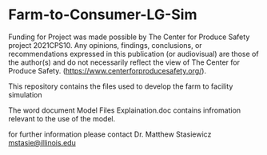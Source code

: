 # Farm-to-Consumer-LG-Sim

Funding for Project was made possible by The Center for Produce Safety project 2021CPS10. 
Any opinions, findings, conclusions, or recommendations expressed in this publication (or audiovisual) are those of the author(s) and do not necessarily reflect the view of The Center for Produce Safety. 
(https://www.centerforproducesafety.org/). 

This repository contains the files used to develop the farm to facility simulation

The word document Model Files Explaination.doc contains infromation relevant to the use of the model. 

for further information please contact Dr. Matthew Stasiewicz mstasie@illinois.edu
